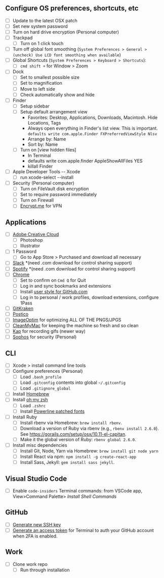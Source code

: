 ## Configure OS preferences, shortcuts, etc
- [ ] Update to the latest OSX patch
- [ ] Set new system password
- [ ] Turn on hard drive encryption (Personal computer)
- [ ] Trackpad
	- [ ] Turn on 1 click touch
- [ ] Turn off global font smoothing (`System Preferences > General > (uncheck) Use LCD font smoothing when available`)
- [ ] Global Shortcuts (`System Preferences > Keyboard > Shortcuts`): 
  - [ ] `cmd shift +` for Window > Zoom
- [ ] Dock
	- [ ] Set to smallest possible size
	- [ ] Set to magnification
	- [ ] Move to left side
	- [ ] Check automatically show and hide
- [ ] Finder
	- [ ] Setup sidebar
	- [ ] Setup default arrangement view
		- Favorites: Desktop, Applications, Downloads, Macintosh. Hide Locations, Tags
		- Always open everything in Finder's list view. This is important. `defaults write com.apple.Finder FXPreferredViewStyle Nlsv`
		- Arrange by: Name
		- Sort by: Name
	- [ ] Turn on [view hidden files]
		- In Terminal
		- defaults write com.apple.finder AppleShowAllFiles YES
		- killall Finder
- [ ] Apple Developer Tools -- Xcode
	- [ ] run xcode-select --install
- [ ] Security (Personal computer)
	- [ ] Turn on FileVault disk encryption
	- [ ] Set to require password immediately
	- [ ] Turn on Firewall
	- [ ] [Encrypt.me](https://encrypt.me/) for VPN

## Applications
- [ ] [Adobe Creative Cloud](http://www.adobe.com/creativecloud.html)
	- [ ] Photoshop
	- [ ] Illustrator
- [ ] 1 Password
	- [ ] Go to App Store > Purchased and download all necessary
- [ ] [Slack](https://slack.com/downloads/osx) *(need .com download for control sharing support)
- [ ] [Spotify](https://spotify.com) *(need .com download for control sharing support)
- [ ] [Chrome](http://www.google.com/chrome/)
	- [ ] Set to confirm on `Cmd Q` for Quit
	- [ ] Log in and sync bookmarks and extensions
	- [ ] Install [user style for GitHub.com](https://gist.github.com/jglovier/2dff3507d9ee007f6ce4)
	- [ ] Log in to personal / work profiles, download extensions, configure 1Pass
- [ ] [GitKraken](https://gitkraken.com)
- [ ] [Postico](https://positico.com)
- [ ] [ImageOptim](https://imageoptim.com/) for optimizing ALL OF THE PNGS/JPGS
- [ ] [CleanMyMac](http://macpaw.com/cleanmymac) for keeping the machine so fresh and so clean
- [ ] [Kap](https://getkap.co/) for recording gifs (newer way)
- [ ] [Sophos](https://home.sophos.com/download-mac-anti-virus) for security (Personal)

## CLI
- [ ] Xcode > install command line tools
- [ ] Configure preferences (Personal)
	- [ ] Load `.bash_profile`
	- [ ] Load `.gitconfig` contents into global `~/.gitconfig`
	- [ ] Load `.gitignore_global`
- [ ] Install [Homebrew](https://brew.sh/)
- [ ] Install [oh my zsh](http://ohmyz.sh/)
	- [ ] Load `.zshrc`
	- [ ] Install [Powerline patched fonts](https://github.com/powerline/fonts/)
- [ ] Install Ruby
	- [ ] Install rbenv via Homebrew: `brew install rbenv`.
	- [ ] Download a version of Ruby via rbenv (e.g., `rbenv install 2.6.0`). See <https://gorails.com/setup/osx/10.11-el-capitan>.
	- [ ] Make it the global version of Ruby: `rbenv global 2.6.0`.
- [ ] Install misc dependencies
	- [ ] Install Git, Node, Yarn via Homebrew: `brew install git node yarn`
	- [ ] Install React via npm: `npm install -g create-react-app`
	- [ ] Install Sass, Jekyll: `gem install sass jekyll`.

## Visual Studio Code
- [ ] Enable `code-insiders` Terminal commands: from VSCode app, View>Command Palette> *Install Shell Commands*

## GitHub
- [ ] [Generate new SSH key](https://help.github.com/articles/generating-an-ssh-key/)
- [ ] [Generate an access token](https://help.github.com/articles/creating-an-access-token-for-command-line-use/) for Terminal to auth your GitHub account when 2FA is enabled.

## Work
- [ ] Clone work repo
	- [ ] Run through installation